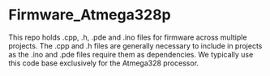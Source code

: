 # Firmware_Atmega328p

This repo holds .cpp, .h, .pde and .ino files for firmware across multiple projects. 
The .cpp and .h files are generally necessary to include in projects as the .ino and .pde files require them as dependencies.
We typically use this code base exclusively for the Atmega328 processor.
